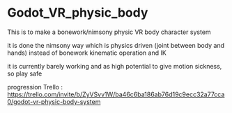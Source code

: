 # Godot_VR_physic_body

This is to make a bonework/nimsony physic VR body character system

it is done the nimsony way which is physics driven (joint between body and hands) instead of bonework kinematic operation and IK

it is currently barely working and as high potential to give motion sickness, so play safe

progression Trello : https://trello.com/invite/b/ZyVSvv1W/ba46c6ba186ab76d19c9ecc32a77cca0/godot-vr-physic-body-system
